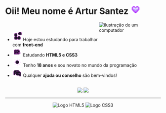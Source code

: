 # Oii! Meu nome é Artur Santez <img src="gifs/heart.gif" alt="Heart" width="32" height="32">

<div>
   <img src="https://raw.githubusercontent.com/MicaelliMedeiros/micaellimedeiros/master/image/computer-illustration.png" alt="ilustração de um computador" width="200px" align="right">
</div>

<br>

- <img src="gifs/Integration.gif" alt="Integration" width="30" height="30">  Hoje estou estudando para trabalhar com **front-end** 
- <img src="gifs/Research.gif" alt="Research" width="30" height="30"> Estudando **HTML5 e CSS3**
- <img src="gifs/Sun.gif" alt="Sun" width="30" height="30"> Tenho **18 anos** e sou novato no mundo da programação
- <img src="gifs/chat.gif" alt="Chat" width="30" height="30"> Qualquer **ajuda ou conselho** são bem-vindos!

<br>

<div align="center">
    <img height="150em" src="https://github-readme-stats.vercel.app/api?username=ArturSantez&show_icons=true&theme=omni&hide=prs,stars&locale=pt-br&count_private=true"/>
    <img  height="150em" src="https://github-readme-stats.vercel.app/api/top-langs/?username=ArturSantez&theme=omni&locale=pt-br&count_private=true"/>
</div>

---

<div align="center">
    <img src="https://cdn.jsdelivr.net/gh/devicons/devicon@latest/icons/html5/html5-plain-wordmark.svg" alt="Logo HTML5" width="80"/>
    <img src="https://cdn.jsdelivr.net/gh/devicons/devicon@latest/icons/css3/css3-plain-wordmark.svg" alt="Logo CSS3" width="80"/>
</div>  

